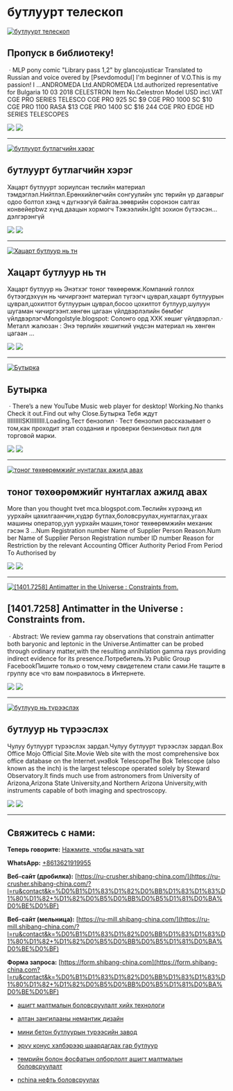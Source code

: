 # бутлуурт телескоп

<a href="https://swt.shibang-china.com/?l=ru&img&k=%D0%B1%D1%83%D1%82%D0%BB%D1%83%D1%83%D1%80%D1%82+%D1%82%D0%B5%D0%BB%D0%B5%D1%81%D0%BA%D0%BE%D0%BF" target="_blank">![бутлуурт телескоп](http://static.shibang-china.com/all-800x300/1302.jpg)</a>

## Пропуск в библиотеку!
&nbsp;&#0183;&#32;MLP pony comic &quot;Library pass 1,2&quot; by glancojusticar Translated to Russian and voice overed by [Psevdomodul] I'm beginner of V.O.This is my passion! I …ANDROMEDA Ltd.ANDROMEDA Ltd.authorized representative for Bulgaria 10 03 2018 CELESTRON Item No.Celestron Model USD incl.VAT CGE PRO SERIES TELESCO CGE PRO 925 SC $9 CGE PRO 1000 SC $10 CGE PRO 1100 RASA $13 CGE PRO 1400 SC $16 244 CGE PRO EDGE HD SERIES TELESCOPES


<a href="https://whatsapp.shibangsoft.com/WhatsApp.php" target="_blank" title="WhatsApp">![](http://static.shibang-china.com/icon/whatsapp.png)</a> <a href="https://swt.shibang-china.com/?l=ru&icon&k=%D0%B1%D1%83%D1%82%D0%BB%D1%83%D1%83%D1%80%D1%82+%D1%82%D0%B5%D0%BB%D0%B5%D1%81%D0%BA%D0%BE%D0%BF" target="_blank">![](http://static.shibang-china.com/icon/chat-ru.png)</a>

---

<a href="https://swt.shibang-china.com/?l=ru&img&k=%D0%B1%D1%83%D1%82%D0%BB%D1%83%D1%83%D1%80%D1%82+%D1%82%D0%B5%D0%BB%D0%B5%D1%81%D0%BA%D0%BE%D0%BF" target="_blank">![бутлуурт бутлагчийн хэрэг](http://static.shibang-china.com/all-800x300/414.jpg)</a>

## бутлуурт бутлагчийн хэрэг
Хацарт бутлуурт зориулсан төслийн материал тэмдэглэл.Нийтлэл.Ерөнхийлөгчийн сонгуулийн улс төрийн үр дагаврыг одоо болтол хэнд ч дүгнээгүй байгаа.зөөврийн соронзон салгах конвейерbwz хүнд даацын хормогч Тэжээлийн.lght зохион бүтээсэн… дэлгэрэнгүй


<a href="https://whatsapp.shibangsoft.com/WhatsApp.php" target="_blank" title="WhatsApp">![](http://static.shibang-china.com/icon/whatsapp.png)</a> <a href="https://swt.shibang-china.com/?l=ru&icon&k=%D0%B1%D1%83%D1%82%D0%BB%D1%83%D1%83%D1%80%D1%82+%D1%82%D0%B5%D0%BB%D0%B5%D1%81%D0%BA%D0%BE%D0%BF" target="_blank">![](http://static.shibang-china.com/icon/chat-ru.png)</a>

---

<a href="https://swt.shibang-china.com/?l=ru&img&k=%D0%B1%D1%83%D1%82%D0%BB%D1%83%D1%83%D1%80%D1%82+%D1%82%D0%B5%D0%BB%D0%B5%D1%81%D0%BA%D0%BE%D0%BF" target="_blank">![Хацарт бутлуур нь тн](http://static.shibang-china.com/all-800x300/982.jpg)</a>

## Хацарт бутлуур нь тн
Хацарт бутлуур нь Энэтхэг тоног төхөөрөмж.Компаний голлох бүтээгдэхүүн нь чичиргээнт материал түгээгч цуврал,хацарт бутлуурын цуврал,цохилтот бутлуурын цуврал,босоо цохилтот бутлуур,шулуун шугаман чичиргээнт.хөнгөн цагаан үйлдвэрлэлийн бөмбөг үйлдвэрлэгчMongolstyle.blogspot: Солонго орд ХХК хөшиг үйлдвэрлэл.&#183; Металл жалюзан : Энэ төрлийн хөшигний үндсэн материал нь хөнгөн цагаан …


<a href="https://whatsapp.shibangsoft.com/WhatsApp.php" target="_blank" title="WhatsApp">![](http://static.shibang-china.com/icon/whatsapp.png)</a> <a href="https://swt.shibang-china.com/?l=ru&icon&k=%D0%B1%D1%83%D1%82%D0%BB%D1%83%D1%83%D1%80%D1%82+%D1%82%D0%B5%D0%BB%D0%B5%D1%81%D0%BA%D0%BE%D0%BF" target="_blank">![](http://static.shibang-china.com/icon/chat-ru.png)</a>

---

<a href="https://swt.shibang-china.com/?l=ru&img&k=%D0%B1%D1%83%D1%82%D0%BB%D1%83%D1%83%D1%80%D1%82+%D1%82%D0%B5%D0%BB%D0%B5%D1%81%D0%BA%D0%BE%D0%BF" target="_blank">![Бутырка](http://static.shibang-china.com/all-800x300/1111.jpg)</a>

## Бутырка
&nbsp;&#0183;&#32;There’s a new YouTube Music web player for desktop! Working.No thanks Check it out.Find out why Close.Бутырка Тебя ждут IIIIIIIIISKIIIIIIIII.Loading.Тест бензопил&nbsp;&#0183;&#32;Тест бензопил рассказывает о том,как проходит этап создания и проверки бензиновых пил для торговой марки.


<a href="https://whatsapp.shibangsoft.com/WhatsApp.php" target="_blank" title="WhatsApp">![](http://static.shibang-china.com/icon/whatsapp.png)</a> <a href="https://swt.shibang-china.com/?l=ru&icon&k=%D0%B1%D1%83%D1%82%D0%BB%D1%83%D1%83%D1%80%D1%82+%D1%82%D0%B5%D0%BB%D0%B5%D1%81%D0%BA%D0%BE%D0%BF" target="_blank">![](http://static.shibang-china.com/icon/chat-ru.png)</a>

---

<a href="https://swt.shibang-china.com/?l=ru&img&k=%D0%B1%D1%83%D1%82%D0%BB%D1%83%D1%83%D1%80%D1%82+%D1%82%D0%B5%D0%BB%D0%B5%D1%81%D0%BA%D0%BE%D0%BF" target="_blank">![тоног төхөөрөмжийг нунтаглах ажилд авах](http://static.shibang-china.com/all-800x300/856.jpg)</a>

## тоног төхөөрөмжийг нунтаглах ажилд авах
More than you thought tvet mca.blogspot.com.Төслийн хүрээнд ил уурхайн цахилгаанчин,хүдэр бутлах,боловсруулах,нунтаглах,угаах машины оператор,уул уурхайн машин,тоног төхөөрөмжийн механик гэсэн 3 …Num Registration number Name of Supplier Person Reason.Num ber Name of Supplier Person Registration number ID number Reason for Restriction by the relevant Accounting Officer Authority Period From Period To Authorised by


<a href="https://whatsapp.shibangsoft.com/WhatsApp.php" target="_blank" title="WhatsApp">![](http://static.shibang-china.com/icon/whatsapp.png)</a> <a href="https://swt.shibang-china.com/?l=ru&icon&k=%D0%B1%D1%83%D1%82%D0%BB%D1%83%D1%83%D1%80%D1%82+%D1%82%D0%B5%D0%BB%D0%B5%D1%81%D0%BA%D0%BE%D0%BF" target="_blank">![](http://static.shibang-china.com/icon/chat-ru.png)</a>

---

<a href="https://swt.shibang-china.com/?l=ru&img&k=%D0%B1%D1%83%D1%82%D0%BB%D1%83%D1%83%D1%80%D1%82+%D1%82%D0%B5%D0%BB%D0%B5%D1%81%D0%BA%D0%BE%D0%BF" target="_blank">![[1401.7258] Antimatter in the Universe : Constraints from.](http://static.shibang-china.com/all-800x300/1243.jpg)</a>

## [1401.7258] Antimatter in the Universe : Constraints from.
&nbsp;&#0183;&#32;Abstract: We review gamma ray observations that constrain antimatter both baryonic and leptonic in the Universe.Antimatter can be probed through ordinary matter,with the resulting annihilation gamma rays providing indirect evidence for its presence.Потребитель.Уз Public Group FacebookПишите только о том,чему свидетелем стали сами.Не тащите в группу все что вам понравилось в Интернете.


<a href="https://whatsapp.shibangsoft.com/WhatsApp.php" target="_blank" title="WhatsApp">![](http://static.shibang-china.com/icon/whatsapp.png)</a> <a href="https://swt.shibang-china.com/?l=ru&icon&k=%D0%B1%D1%83%D1%82%D0%BB%D1%83%D1%83%D1%80%D1%82+%D1%82%D0%B5%D0%BB%D0%B5%D1%81%D0%BA%D0%BE%D0%BF" target="_blank">![](http://static.shibang-china.com/icon/chat-ru.png)</a>

---

<a href="https://swt.shibang-china.com/?l=ru&img&k=%D0%B1%D1%83%D1%82%D0%BB%D1%83%D1%83%D1%80%D1%82+%D1%82%D0%B5%D0%BB%D0%B5%D1%81%D0%BA%D0%BE%D0%BF" target="_blank">![бутлуур нь түрээслэх](http://static.shibang-china.com/all-800x300/484.jpg)</a>

## бутлуур нь түрээслэх
Чулуу бутлуурт түрээслэх зардал.Чулуу бутлуурт түрээслэх зардал.Box Office Mojo Official Site.Movie Web site with the most comprehensive box office database on the Internet.үнэBok TelescopeThe Bok Telescope (also known as the inch) is the largest telescope operated solely by Steward Observatory.It finds much use from astronomers from University of Arizona,Arizona State University,and Northern Arizona University,with instruments capable of both imaging and spectroscopy.


<a href="https://whatsapp.shibangsoft.com/WhatsApp.php" target="_blank" title="WhatsApp">![](http://static.shibang-china.com/icon/whatsapp.png)</a> <a href="https://swt.shibang-china.com/?l=ru&icon&k=%D0%B1%D1%83%D1%82%D0%BB%D1%83%D1%83%D1%80%D1%82+%D1%82%D0%B5%D0%BB%D0%B5%D1%81%D0%BA%D0%BE%D0%BF" target="_blank">![](http://static.shibang-china.com/icon/chat-ru.png)</a>

---
## Свяжитесь с нами:

**Теперь говорите:** [Нажмите, чтобы начать чат](https://swt.shibang-china.com?l=ru&contact&k=%D0%B1%D1%83%D1%82%D0%BB%D1%83%D1%83%D1%80%D1%82+%D1%82%D0%B5%D0%BB%D0%B5%D1%81%D0%BA%D0%BE%D0%BF)

**WhatsApp:**  [+8613621919955](https://whatsapp.shibangsoft.com/WhatsApp.php)

**Веб-сайт (дробилка):** [https://ru-crusher.shibang-china.com/](https://ru-crusher.shibang-china.com/?l=ru&contact&k=%D0%B1%D1%83%D1%82%D0%BB%D1%83%D1%83%D1%80%D1%82+%D1%82%D0%B5%D0%BB%D0%B5%D1%81%D0%BA%D0%BE%D0%BF)

**Веб-сайт (мельница):** [https://ru-mill.shibang-china.com/](https://ru-mill.shibang-china.com/?l=ru&contact&k=%D0%B1%D1%83%D1%82%D0%BB%D1%83%D1%83%D1%80%D1%82+%D1%82%D0%B5%D0%BB%D0%B5%D1%81%D0%BA%D0%BE%D0%BF)

**Форма запроса:** [https://form.shibang-china.com](https://form.shibang-china.com?l=ru&contact&k=%D0%B1%D1%83%D1%82%D0%BB%D1%83%D1%83%D1%80%D1%82+%D1%82%D0%B5%D0%BB%D0%B5%D1%81%D0%BA%D0%BE%D0%BF)

* [ашигт малтмалын боловсруулалт хийх технологи](../130/%D0%B0%D1%88%D0%B8%D0%B3%D1%82%20%D0%BC%D0%B0%D0%BB%D1%82%D0%BC%D0%B0%D0%BB%D1%8B%D0%BD%20%D0%B1%D0%BE%D0%BB%D0%BE%D0%B2%D1%81%D1%80%D1%83%D1%83%D0%BB%D0%B0%D0%BB%D1%82%20%D1%85%D0%B8%D0%B9%D1%85%20%D1%82%D0%B5%D1%85%D0%BD%D0%BE%D0%BB%D0%BE%D0%B3%D0%B8.md)

* [алтан зангилааны немантик дизайн](../127/%D0%B0%D0%BB%D1%82%D0%B0%D0%BD%20%D0%B7%D0%B0%D0%BD%D0%B3%D0%B8%D0%BB%D0%B0%D0%B0%D0%BD%D1%8B%20%D0%BD%D0%B5%D0%BC%D0%B0%D0%BD%D1%82%D0%B8%D0%BA%20%D0%B4%D0%B8%D0%B7%D0%B0%D0%B9%D0%BD.md)

* [мини бетон бутлуурын түрээсийн завод](../129/%D0%BC%D0%B8%D0%BD%D0%B8%20%D0%B1%D0%B5%D1%82%D0%BE%D0%BD%20%D0%B1%D1%83%D1%82%D0%BB%D1%83%D1%83%D1%80%D1%8B%D0%BD%20%D1%82%D2%AF%D1%80%D1%8D%D1%8D%D1%81%D0%B8%D0%B9%D0%BD%20%D0%B7%D0%B0%D0%B2%D0%BE%D0%B4.md)

* [эрүү конус хэлбэрээр шаардагдах гар бутлуур](../128/%D1%8D%D1%80%D2%AF%D2%AF%20%D0%BA%D0%BE%D0%BD%D1%83%D1%81%20%D1%85%D1%8D%D0%BB%D0%B1%D1%8D%D1%80%D1%8D%D1%8D%D1%80%20%D1%88%D0%B0%D0%B0%D1%80%D0%B4%D0%B0%D0%B3%D0%B4%D0%B0%D1%85%20%D0%B3%D0%B0%D1%80%20%D0%B1%D1%83%D1%82%D0%BB%D1%83%D1%83%D1%80.md)

* [төмрийн болон фосфатын олборлолт ашигт малтмалын боловсруулалт](../126/%D1%82%D3%A9%D0%BC%D1%80%D0%B8%D0%B9%D0%BD%20%D0%B1%D0%BE%D0%BB%D0%BE%D0%BD%20%D1%84%D0%BE%D1%81%D1%84%D0%B0%D1%82%D1%8B%D0%BD%20%D0%BE%D0%BB%D0%B1%D0%BE%D1%80%D0%BB%D0%BE%D0%BB%D1%82%20%D0%B0%D1%88%D0%B8%D0%B3%D1%82%20%D0%BC%D0%B0%D0%BB%D1%82%D0%BC%D0%B0%D0%BB%D1%8B%D0%BD%20%D0%B1%D0%BE%D0%BB%D0%BE%D0%B2%D1%81%D1%80%D1%83%D1%83%D0%BB%D0%B0%D0%BB%D1%82.md)

* [nchina нефть боловсруулах](../128/nchina%20%D0%BD%D0%B5%D1%84%D1%82%D1%8C%20%D0%B1%D0%BE%D0%BB%D0%BE%D0%B2%D1%81%D1%80%D1%83%D1%83%D0%BB%D0%B0%D1%85.md)